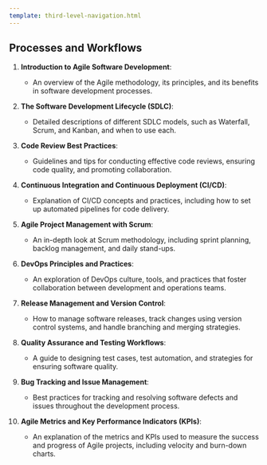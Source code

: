 ```yaml
---
template: third-level-navigation.html
---
```


## Processes and Workflows

1. **Introduction to Agile Software Development**:
    - An overview of the Agile methodology, its principles, and its benefits in software development processes.


2. **The Software Development Lifecycle (SDLC)**:
   - Detailed descriptions of different SDLC models, such as Waterfall, Scrum, and Kanban, and when to use each.


3. **Code Review Best Practices**:
   - Guidelines and tips for conducting effective code reviews, ensuring code quality, and promoting collaboration.


4. **Continuous Integration and Continuous Deployment (CI/CD)**:
   - Explanation of CI/CD concepts and practices, including how to set up automated pipelines for code delivery.


5. **Agile Project Management with Scrum**:
   - An in-depth look at Scrum methodology, including sprint planning, backlog management, and daily stand-ups.


6. **DevOps Principles and Practices**:
   - An exploration of DevOps culture, tools, and practices that foster collaboration between development and operations teams.


7. **Release Management and Version Control**:
   - How to manage software releases, track changes using version control systems, and handle branching and merging strategies.

8. **Quality Assurance and Testing Workflows**:
   - A guide to designing test cases, test automation, and strategies for ensuring software quality.


9. **Bug Tracking and Issue Management**:
   - Best practices for tracking and resolving software defects and issues throughout the development process.


10. **Agile Metrics and Key Performance Indicators (KPIs)**:
    - An explanation of the metrics and KPIs used to measure the success and progress of Agile projects, including velocity and burn-down charts.

